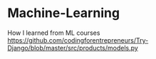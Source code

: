 # Machine-Learning
How I learned from ML courses
https://github.com/codingforentrepreneurs/Try-Django/blob/master/src/products/models.py
